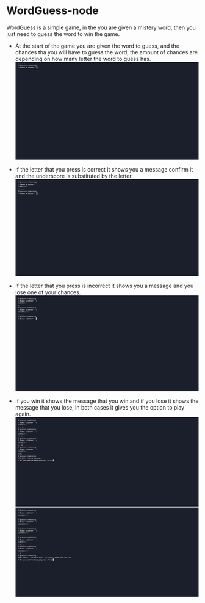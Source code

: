 # WordGuess-node
WordGuess is a simple game, in the you are given a mistery word, then you just need to guess the word to win the game. 

* At the start of the game you are given the word to guess, and the chances tha you will have to guess the word, the amount of chances are depending on how many letter the word to guess has.
![GitHub Logo](/images/img1.png)

* If the letter that you press is correct it shows you a message confirm it and the underscore is substituted by the letter.
![GitHub Logo](/images/img2.png)

* If the letter that you press is incorrect it shows you a message and you lose one of your chances.
![GitHub Logo](/images/img3.png)

* If you win it shows the message that you win and if you lose it shows the message that you lose, in both cases it gives you the option to play again.
![GitHub Logo](/images/img4.png)
![GitHub Logo](/images/img5.png)
